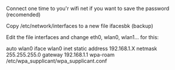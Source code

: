 Connect one time to you'r wifi net if you want to save the password (recomended)

Copy /etc/network/interfaces to a new file ifacesbk (backup)

Edit the file interfaces and change eth0, wlan0, wlan1... for this:

auto wlan0
iface wlan0 inet static
address 192.168.1.X
netmask 255.255.255.0
gateway 192.168.1.1
wpa-roam /etc/wpa_supplicant/wpa_supplicant.conf

